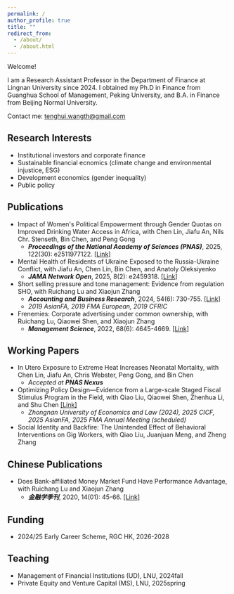 ```yaml
---
permalink: /
author_profile: true
title: ""
redirect_from: 
  - /about/
  - /about.html
---
```


Welcome! 

I am a Research Assistant Professor in the Department of Finance at Lingnan University since 2024. I obtained my Ph.D in Finance from Guanghua School of Management, Peking University, and B.A. in Finance from Beijing Normal University.

Contact me: tenghui.wangth@gmail.com

Research Interests
---
- Institutional investors and corporate finance
- Sustainable financial ecnomics (climate change and environmental injustice, ESG)
- Development economics (gender inequality)
- Public policy

Publications
---
- Impact of Women's Political Empowerment through Gender Quotas on Improved Drinking Water Access in Africa, with Chen Lin, Jiafu An, Nils Chr. Stenseth, Bin Chen, and Peng Gong
  - **_Proceedings of the National Academy of Sciences (PNAS)_**, 2025, 122(30): e2511977122. [[Link]](https://www.pnas.org/doi/10.1073/pnas.2511977122)
- Mental Health of Residents of Ukraine Exposed to the Russia-Ukraine Conflict, with Jiafu An, Chen Lin, Bin Chen, and Anatoly Oleksiyenko
  - **_JAMA Network Open_**, 2025, 8(2): e2459318. [[Link]](https://jamanetwork.com/journals/jamanetworkopen/fullarticle/2830228?guestAccessKey=b5a86f00-2de9-4f88-a83a-281f113a5afb&utm_source=jps&utm_medium=email&utm_campaign=author_alert-jamanetwork&utm_content=author-author_engagement&utm_term=1m)
- Short selling pressure and tone management: Evidence from regulation SHO, with Ruichang Lu and Xiaojun Zhang
  - **_Accounting and Business Research_**, 2024, 54(6): 730-755. [[Link]](https://www.tandfonline.com/doi/abs/10.1080/00014788.2023.2227567)
  - _2019 AsianFA, 2019 FMA European, 2019 CFRIC_
- Frenemies: Corporate advertising under common ownership, with Ruichang Lu, Qiaowei Shen, and Xiaojun Zhang
  - **_Management Science_**, 2022, 68(6): 4645-4669. [[Link]](https://pubsonline.informs.org/doi/abs/10.1287/mnsc.2021.4098)

Working Papers
---
- In Utero Exposure to Extreme Heat Increases Neonatal Mortality, with Chen Lin, Jiafu An, Chris Webster, Peng Gong, and Bin Chen
  - _Accepted at **PNAS Nexus**_
- Optimizing Policy Design—Evidence from a Large-scale Staged Fiscal Stimulus Program in the Field, with Qiao Liu, Qiaowei Shen, Zhenhua Li, and Shu Chen [[Link]](https://papers.ssrn.com/sol3/papers.cfm?abstract_id=4675785)
  - _Zhongnan University of Economics and Law (2024), 2025 CICF, 2025 AsianFA, 2025 FMA Annual Meeting (scheduled)_ 
- Social Identity and Backfire: The Unintended Effect of Behavioral Interventions on Gig Workers, with Qiao Liu, Juanjuan Meng, and Zheng Zhang

Chinese Publications
---
- Does Bank-affiliated Money Market Fund Have Performance Advantage, with Ruichang Lu and Xiaojun Zhang
  - **_金融学季刊_**, 2020, 14(01): 45-66. [[Link]](https://chn.oversea.cnki.net/kcms/detail/detail.aspx?dbcode=CCJD&filename=JKJR202001003&dbname=CCJDLAST2)
    
Funding
---
- 2024/25 Early Career Scheme, RGC HK, 2026-2028

Teaching
---
- Management of Financial Institutions (UD), LNU, 2024fall
- Private Equity and Venture Capital (MS), LNU, 2025spring
